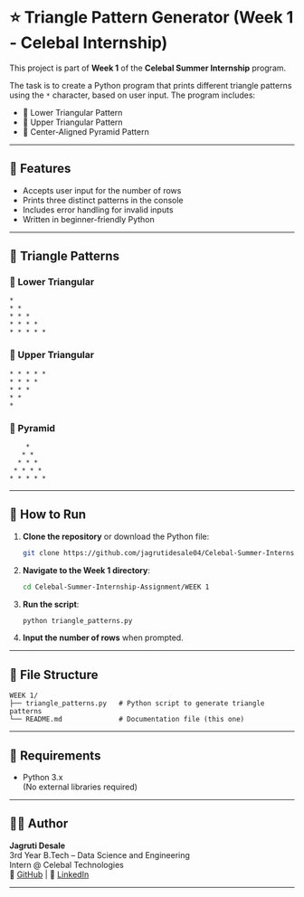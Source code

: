 # ⭐ Triangle Pattern Generator (Week 1 - Celebal Internship)

This project is part of **Week 1** of the **Celebal Summer Internship** program.

The task is to create a Python program that prints different triangle patterns using the `*` character, based on user input. The program includes:

- 🔹 Lower Triangular Pattern  
- 🔹 Upper Triangular Pattern  
- 🔹 Center-Aligned Pyramid Pattern

---

## 📌 Features

- Accepts user input for the number of rows
- Prints three distinct patterns in the console
- Includes error handling for invalid inputs
- Written in beginner-friendly Python

---

## 📐 Triangle Patterns

### 🔻 Lower Triangular
```
* 
* * 
* * * 
* * * * 
* * * * * 
```

### 🔺 Upper Triangular
```
* * * * * 
* * * * 
* * * 
* * 
* 
```

### 🔸 Pyramid
```
    * 
   * * 
  * * * 
 * * * * 
* * * * * 
```

---

## 🚀 How to Run

1. **Clone the repository** or download the Python file:
   ```bash
   git clone https://github.com/jagrutidesale04/Celebal-Summer-Internship-Assignment.git
   ```

2. **Navigate to the Week 1 directory**:
   ```bash
   cd Celebal-Summer-Internship-Assignment/WEEK 1
   ```

3. **Run the script**:
   ```bash
   python triangle_patterns.py
   ```

4. **Input the number of rows** when prompted.

---

## 🧾 File Structure

```
WEEK 1/
├── triangle_patterns.py   # Python script to generate triangle patterns
└── README.md              # Documentation file (this one)
```

---

## 📎 Requirements

- Python 3.x  
(No external libraries required)

---

## 👩‍💻 Author

**Jagruti Desale**  
3rd Year B.Tech – Data Science and Engineering  
Intern @ Celebal Technologies  
🔗 [GitHub](https://github.com/jagrutidesale04) | 💼 [LinkedIn](https://www.linkedin.com/in/jagruti-desale)

---
